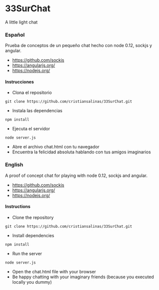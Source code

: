 # 33SurChat
A little light chat 

### Español

Prueba de conceptos de un pequeño chat hecho con node 0.12, sockjs y angular.

* https://github.com/sockjs
* https://angularjs.org/
* https://nodejs.org/

#### Instrucciones

* Clona el repositorio
```
git clone https://github.com/cristiansalinas/33SurChat.git
```
* Instala las dependencias
```
npm install
```
* Ejecuta el servidor
```
node server.js
```
* Abre el archivo chat.html con tu navegador
* Encuentra la felicidad absoluta hablando con tus amigos imaginarios


### English

A proof of concept chat for playing with node 0.12, sockjs and angular.

* https://github.com/sockjs
* https://angularjs.org/
* https://nodejs.org/

#### Instructions

* Clone the repository
```
git clone https://github.com/cristiansalinas/33SurChat.git
```
* Install dependencies
```
npm install
```
* Run the server
```
node server.js
```
* Open the chat.html file with your browser
* Be happy chatting with your imaginary friends (because you executed locally you dummy)

